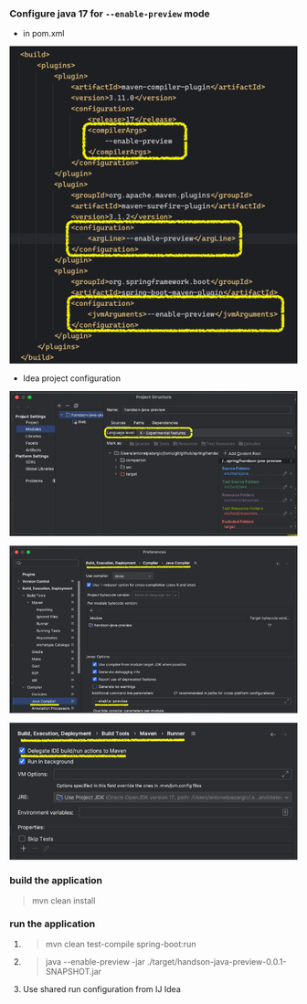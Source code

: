 
### Configure java 17 for `--enable-preview` mode 

- in pom.xml

![img.png](companion/assets/mvn.png)

- Idea project configuration

![img.png](companion/assets/idea_1.png)

![img.png](companion/assets/idea_2.png)

![img.png](companion/assets/idea_3.png)

### build the application

   > mvn clean install

### run the application

1. 
   > mvn clean test-compile spring-boot:run

2. 
   > java --enable-preview -jar ./target/handson-java-preview-0.0.1-SNAPSHOT.jar 
    
3. Use shared run configuration from IJ Idea 

